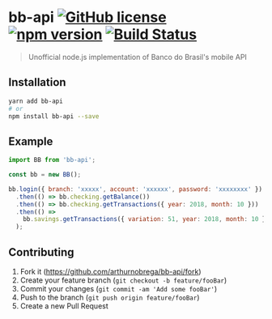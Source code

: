 # bb-api [![GitHub license](https://img.shields.io/badge/license-MIT-blue.svg)](https://github.com/arthurnobrega/bb-api/blob/master/LICENSE) [![npm version](https://img.shields.io/npm/v/bb-api.svg?style=flat)](https://www.npmjs.com/package/bb-api) [![Build Status](https://travis-ci.org/arthurnobrega/bb-api.svg?branch=master)](https://travis-ci.org/arthurnobrega/bb-api)

> Unofficial node.js implementation of Banco do Brasil's mobile API

## Installation

```sh
yarn add bb-api
# or
npm install bb-api --save
```

## Example

```javascript
import BB from 'bb-api';

const bb = new BB();

bb.login({ branch: 'xxxxx', account: 'xxxxxx', password: 'xxxxxxxx' })
  .then(() => bb.checking.getBalance())
  .then(() => bb.checking.getTransactions({ year: 2018, month: 10 }))
  .then(() =>
    bb.savings.getTransactions({ variation: 51, year: 2018, month: 10 }),
  );
```

## Contributing

1. Fork it (<https://github.com/arthurnobrega/bb-api/fork>)
2. Create your feature branch (`git checkout -b feature/fooBar`)
3. Commit your changes (`git commit -am 'Add some fooBar'`)
4. Push to the branch (`git push origin feature/fooBar`)
5. Create a new Pull Request

